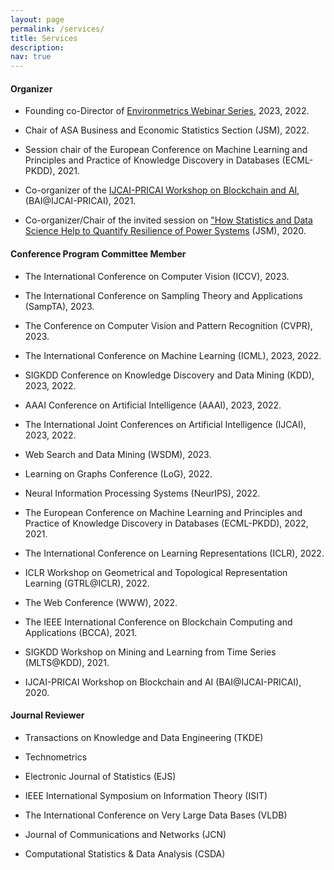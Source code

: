 ```yaml
---
layout: page
permalink: /services/
title: Services
description:
nav: true
---
```


#### Organizer

- Founding co-Director of [Environmetrics Webinar Series](https://www.environmetrics.xyz/), 2023, 2022.

- Chair of ASA Business and Economic Statistics Section (JSM), 2022.

- Session chair of the European Conference on Machine Learning and Principles and Practice of Knowledge Discovery in Databases (ECML-PKDD), 2021.

- Co-organizer of the [IJCAI-PRICAI Workshop on Blockchain and AI](https://blockchaindataanalytics.github.io/IJCAI2020/index.html), (BAI@IJCAI-PRICAI), 2021.

- Co-organizer/Chair of the invited session on ["How Statistics and Data Science Help to Quantify Resilience of Power Systems](https://ww2.amstat.org/meetings/jsm/2020/onlineprogram/ActivityDetails.cfm?sessionid=219408) (JSM), 2020.


#### Conference Program Committee Member
- The International Conference on Computer Vision (ICCV), 2023.

- The International Conference on Sampling Theory and Applications (SampTA), 2023.
 
- The Conference on Computer Vision and Pattern Recognition (CVPR), 2023.

- The International Conference on Machine Learning (ICML), 2023, 2022.

- SIGKDD Conference on Knowledge Discovery and Data Mining (KDD), 2023, 2022.

- AAAI Conference on Artificial Intelligence (AAAI), 2023, 2022.

- The International Joint Conferences on Artificial Intelligence (IJCAI), 2023, 2022.

- Web Search and Data Mining (WSDM), 2023.

- Learning on Graphs Conference (LoG), 2022.

- Neural Information Processing Systems (NeurIPS), 2022.

- The European Conference on Machine Learning and Principles and Practice of Knowledge Discovery in Databases (ECML-PKDD), 2022, 2021.

- The International Conference on Learning Representations (ICLR), 2022.

- ICLR Workshop on Geometrical and Topological Representation Learning (GTRL@ICLR), 2022.

- The Web Conference (WWW), 2022.

- The IEEE International Conference on Blockchain Computing and Applications (BCCA), 2021.

- SIGKDD Workshop on Mining and Learning from Time Series (MLTS@KDD), 2021.

- IJCAI-PRICAI Workshop on Blockchain and AI (BAI@IJCAI-PRICAI), 2020.


#### Journal Reviewer
- Transactions on Knowledge and Data Engineering (TKDE)

- Technometrics

- Electronic Journal of Statistics (EJS)

- IEEE International Symposium on Information Theory (ISIT)

- The International Conference on Very Large Data Bases (VLDB)

- Journal of Communications and Networks (JCN)

- Computational Statistics & Data Analysis (CSDA)
